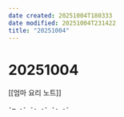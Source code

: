 ```yaml
---
date created: 20251004T180333
date modified: 20251004T231422
title: "20251004"
---
```


# 20251004

[[엄마 요리 노트]]

```text
-… .- -. .- -. .-
```